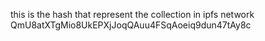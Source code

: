 this is the hash that represent the collection in ipfs network QmU8atXTgMio8UkEPXjJoqQAuu4FSqAoeiq9dun47tAy8c
